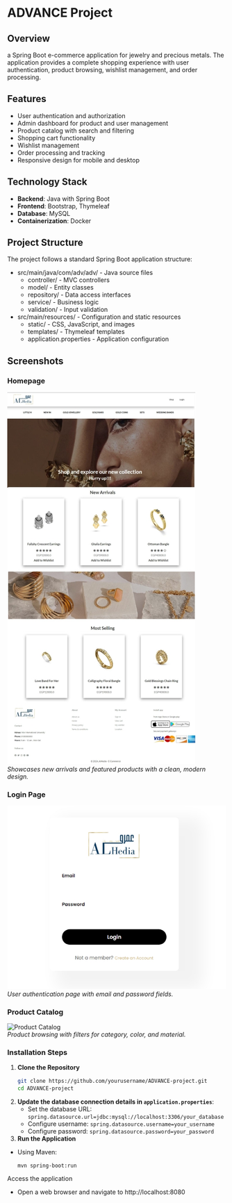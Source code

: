 # ADVANCE Project

## Overview
 a Spring Boot e-commerce application for jewelry and precious metals. The application provides a complete shopping experience with user authentication, product browsing, wishlist management, and order processing.

## Features
- User authentication and authorization
- Admin dashboard for product and user management
- Product catalog with search and filtering
- Shopping cart functionality
- Wishlist management
- Order processing and tracking
- Responsive design for mobile and desktop

## Technology Stack
- **Backend**: Java with Spring Boot
- **Frontend**: Bootstrap, Thymeleaf
- **Database**: MySQL
- **Containerization**: Docker


## Project Structure
The project follows a standard Spring Boot application structure:
- src/main/java/com/adv/adv/ - Java source files
  - controller/ - MVC controllers
  - model/ - Entity classes
  - repository/ - Data access interfaces
  - service/ - Business logic
  - validation/ - Input validation
- src/main/resources/ - Configuration and static resources
  - static/ - CSS, JavaScript, and images
  - templates/ - Thymeleaf templates
  - application.properties - Application configuration
## Screenshots

### Homepage
![Homepage](adv\screenshots\home.jpeg)  
*Showcases new arrivals and featured products with a clean, modern design.*

### Login Page
![Login Page](adv\screenshots/login.jpeg)  
*User authentication page with email and password fields.*

### Product Catalog
![Product Catalog](adv\screenshots/shop.jpeg)  
*Product browsing with filters for category, color, and material.*


### Installation Steps

1. **Clone the Repository**
   ```bash
   git clone https://github.com/yourusername/ADVANCE-project.git
   cd ADVANCE-project
   ```
2. **Update the database connection details in `application.properties`**:
   - Set the database URL: `spring.datasource.url=jdbc:mysql://localhost:3306/your_database`
   - Configure username: `spring.datasource.username=your_username`
   - Configure password: `spring.datasource.password=your_password`
3. **Run the Application**
- Using Maven:
  ```
  mvn spring-boot:run
  ```
Access the application

- Open a web browser and navigate to http://localhost:8080
